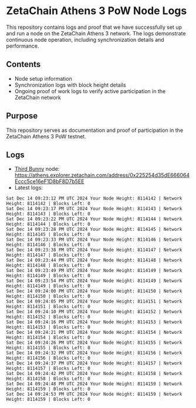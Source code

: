 # ZetaChain Athens 3 PoW Node Logs
This repository contains logs and proof that we have successfully set up and run a node on the ZetaChain Athens 3 network. The logs demonstrate continuous node operation, including synchronization details and performance.

## Contents
- Node setup information
- Synchronization logs with block height details
- Ongoing proof of work logs to verify active participation in the ZetaChain network

## Purpose
This repository serves as documentation and proof of participation in the ZetaChain Athens 3 PoW testnet.

## Logs

- [Third Bunny](https://thirdbunny.xyz/) node: https://athens.explorer.zetachain.com/address/0x225254d35dE666064Eccc5ce16eF1D8bF8D7b5EE
- Latest logs:
```
Sat Dec 14 09:23:12 PM UTC 2024 Your Node Height: 8114142 | Network Height: 8114142 | Blocks Left: 0
Sat Dec 14 09:23:17 PM UTC 2024 Your Node Height: 8114143 | Network Height: 8114143 | Blocks Left: 0
Sat Dec 14 09:23:22 PM UTC 2024 Your Node Height: 8114144 | Network Height: 8114144 | Blocks Left: 0
Sat Dec 14 09:23:28 PM UTC 2024 Your Node Height: 8114145 | Network Height: 8114145 | Blocks Left: 0
Sat Dec 14 09:23:33 PM UTC 2024 Your Node Height: 8114146 | Network Height: 8114146 | Blocks Left: 0
Sat Dec 14 09:23:38 PM UTC 2024 Your Node Height: 8114147 | Network Height: 8114147 | Blocks Left: 0
Sat Dec 14 09:23:44 PM UTC 2024 Your Node Height: 8114148 | Network Height: 8114148 | Blocks Left: 0
Sat Dec 14 09:23:49 PM UTC 2024 Your Node Height: 8114149 | Network Height: 8114149 | Blocks Left: 0
Sat Dec 14 09:23:54 PM UTC 2024 Your Node Height: 8114149 | Network Height: 8114149 | Blocks Left: 0
Sat Dec 14 09:24:00 PM UTC 2024 Your Node Height: 8114150 | Network Height: 8114150 | Blocks Left: 0
Sat Dec 14 09:24:05 PM UTC 2024 Your Node Height: 8114151 | Network Height: 8114151 | Blocks Left: 0
Sat Dec 14 09:24:10 PM UTC 2024 Your Node Height: 8114152 | Network Height: 8114152 | Blocks Left: 0
Sat Dec 14 09:24:16 PM UTC 2024 Your Node Height: 8114153 | Network Height: 8114153 | Blocks Left: 0
Sat Dec 14 09:24:21 PM UTC 2024 Your Node Height: 8114154 | Network Height: 8114154 | Blocks Left: 0
Sat Dec 14 09:24:26 PM UTC 2024 Your Node Height: 8114155 | Network Height: 8114155 | Blocks Left: 0
Sat Dec 14 09:24:32 PM UTC 2024 Your Node Height: 8114156 | Network Height: 8114156 | Blocks Left: 0
Sat Dec 14 09:24:37 PM UTC 2024 Your Node Height: 8114157 | Network Height: 8114157 | Blocks Left: 0
Sat Dec 14 09:24:42 PM UTC 2024 Your Node Height: 8114158 | Network Height: 8114158 | Blocks Left: 0
Sat Dec 14 09:24:48 PM UTC 2024 Your Node Height: 8114159 | Network Height: 8114159 | Blocks Left: 0
Sat Dec 14 09:24:53 PM UTC 2024 Your Node Height: 8114159 | Network Height: 8114159 | Blocks Left: 0
```
